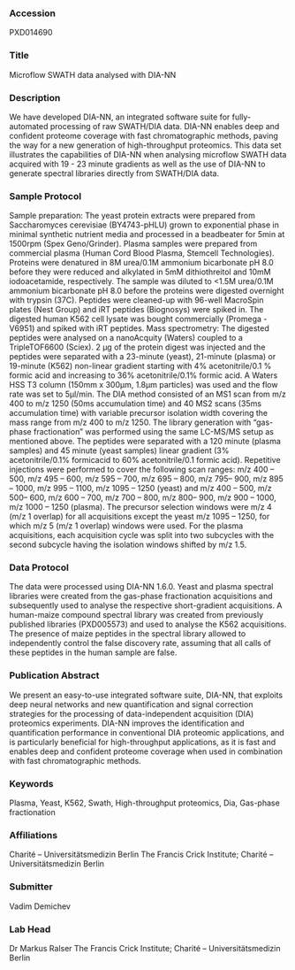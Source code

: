 ### Accession
PXD014690

### Title
Microflow SWATH data analysed with DIA-NN

### Description
We have developed DIA-NN, an integrated software suite for fully-automated processing of raw SWATH/DIA data. DIA-NN enables deep and confident proteome coverage with fast chromatographic methods, paving the way for a new generation of high-throughput proteomics. This data set illustrates the capabilities of DIA-NN when analysing microflow SWATH data acquired with 19 - 23 minute gradients as well as the use of DIA-NN to generate spectral libraries directly from SWATH/DIA data.

### Sample Protocol
Sample preparation: The yeast protein extracts were prepared from ​Saccharomyces cerevisiae (BY4743-pHLU​) grown to exponential phase in minimal synthetic nutrient media and processed in a beadbeater for 5min at 1500rpm (Spex Geno/Grinder). Plasma samples were prepared from commercial plasma (Human Cord Blood Plasma, Stemcell Technologies). Proteins were denatured in 8M urea/0.1M ammonium bicarbonate pH 8.0 before they were reduced and alkylated in 5mM dithiothreitol and 10mM iodoacetamide, respectively. The sample was diluted to <1.5M urea/0.1M ammonium bicarbonate pH 8.0 before the proteins were digested overnight with trypsin (37​C). Peptides were cleaned-up with 96-well MacroSpin plates (Nest Group) and iRT peptides (Biognosys) were spiked in. The digested human K562 cell lysate was bought commercially (Promega - V6951) and spiked with iRT peptides.  Mass spectrometry: The digested peptides were analysed on a nanoAcquity (Waters) coupled to a TripleTOF6600 (Sciex). 2 µg of the protein digest was injected and the peptides were separated with a 23-minute (yeast), 21-minute (plasma) or 19-minute (K562) non-linear gradient starting with 4% acetonitrile/0.1 % formic acid and increasing to 36% acetonitrile/0.1% formic acid. A Waters HSS T3 column (150mm x 300µm, 1.8µm particles) was used and the flow rate was set to 5µl/min. The DIA method consisted of an MS1 scan from m/z 400 to m/z 1250 (50ms accumulation time) and 40 MS2 scans (35ms accumulation time) with variable precursor isolation width covering the mass range from m/z 400 to m/z 1250. The library generation with “gas-phase fractionation” was performed using the same LC-MS/MS setup as mentioned above. The peptides were separated with a 120 minute (plasma samples) and 45 minute (yeast samples) linear gradient (3% acetonitrile/0.1% formicacid to 60% acetonitrile/0.1 formic acid). Repetitive injections were performed to cover the following scan ranges: m/z 400 – 500, m/z 495 – 600, m/z 595 – 700, m/z 695 – 800, m/z 795– 900, m/z 895 – 1000, m/z 995 – 1100, m/z 1095 – 1250 (yeast) and m/z 400 – 500, m/z 500– 600, m/z 600 – 700, m/z 700 – 800, m/z 800– 900, m/z 900 – 1000, m/z 1000 – 1250 (plasma). The precursor selection windows were m/z 4 (m/z 1 overlap) for all acquisitions except the yeast m/z 1095 – 1250, for which m/z 5 (m/z 1 overlap) windows were used. For the plasma acquisitions, each acquisition cycle was split into two subcycles with the second subcycle having the isolation windows shifted by m/z 1.5.

### Data Protocol
The data were processed using DIA-NN 1.6.0. Yeast and plasma spectral libraries were created from the gas-phase fractionation acquisitions and subsequently used to analyse the respective short-gradient acquisitions. A human-maize compound spectral library was created from previously published libraries (PXD005573) and used to analyse the K562 acquisitions. The presence of maize peptides in the spectral library allowed to independently control the false discovery rate, assuming that all calls of these peptides in the human sample are false.

### Publication Abstract
We present an easy-to-use integrated software suite, DIA-NN, that exploits deep neural networks and new quantification and signal correction strategies for the processing of data-independent acquisition (DIA) proteomics experiments. DIA-NN improves the identification and quantification performance in conventional DIA proteomic applications, and is particularly beneficial for high-throughput applications, as it is fast and enables deep and confident proteome coverage when used in combination with fast chromatographic methods.

### Keywords
Plasma, Yeast, K562, Swath, High-throughput proteomics, Dia, Gas-phase fractionation

### Affiliations
Charité – Universitätsmedizin Berlin
The Francis Crick Institute; Charité – Universitätsmedizin Berlin

### Submitter
Vadim Demichev

### Lab Head
Dr Markus Ralser
The Francis Crick Institute; Charité – Universitätsmedizin Berlin


